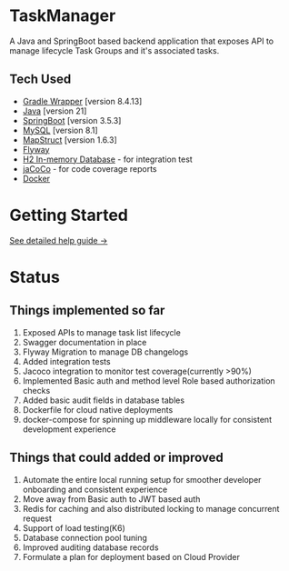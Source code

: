 # TaskManager

A Java and SpringBoot based backend application that exposes API to manage lifecycle Task Groups and it's associated
tasks.

## Tech Used

* [Gradle Wrapper](https://docs.gradle.org/current/userguide/gradle_wrapper.html) [version 8.4.13]
* [Java](https://www.oracle.com/java/) [version 21]
* [SpringBoot](https://spring.io/projects/spring-boot/) [version 3.5.3]
* [MySQL](https://dev.mysql.com/doc/refman/8.4/en/introduction.html) [version 8.1]
* [MapStruct](https://mapstruct.org/) [version 1.6.3]
* [Flyway](https://documentation.red-gate.com/fd/flyway-documentation-138346877.html)
* [H2 In-memory Database](https://www.h2database.com/html/main.html) - for integration test
* [jaCoCo]() - for code coverage reports
* [Docker](https://www.docker.com/)

# Getting Started

[See detailed help guide →](HELP.md)

# Status

## Things implemented so far

1. Exposed APIs to manage task list lifecycle
2. Swagger documentation in place
3. Flyway Migration to manage DB changelogs
4. Added integration tests
5. Jacoco integration to monitor test coverage(currently >90%)
6. Implemented Basic auth and method level Role based authorization checks
7. Added basic audit fields in database tables
8. Dockerfile for cloud native deployments
9. docker-compose for spinning up middleware locally for consistent development experience

## Things that could added or improved

1. Automate the entire local running setup for smoother developer onboarding and consistent experience
2. Move away from Basic auth to JWT based auth
3. Redis for caching and also distributed locking to manage concurrent request
4. Support of load testing(K6)
5. Database connection pool tuning
6. Improved auditing database records
7. Formulate a plan for deployment based on Cloud Provider

